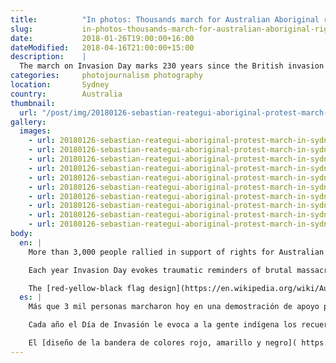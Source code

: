 ```yaml
---
title:          "In photos: Thousands march for Australian Aboriginal rights and recognition in Sydney"
slug:           in-photos-thousands-march-for-australian-aboriginal-rights-in-sydney
date:           2018-01-26T19:00:00+16:00
dateModified:   2018-04-16T21:00:00+15:00
description:    |
  The march on Invasion Day marks 230 years since the British invasion on the continent and each year evokes traumatic reminders of brutal massacres, the separation of families during the Stolen Generation era, and the ongoing discrimination and disadvantaged faced by Aboriginal Australians in the present day.
categories:     photojournalism photography
location:       Sydney
country:        Australia
thumbnail:
  url: "/post/img/20180126-sebastian-reategui-aboriginal-protest-march-in-sydney-3606.jpg"
gallery:
  images:
    - url: 20180126-sebastian-reategui-aboriginal-protest-march-in-sydney-3514.jpg
    - url: 20180126-sebastian-reategui-aboriginal-protest-march-in-sydney-3655.jpg
    - url: 20180126-sebastian-reategui-aboriginal-protest-march-in-sydney-0053.jpg
    - url: 20180126-sebastian-reategui-aboriginal-protest-march-in-sydney-0095.jpg
    - url: 20180126-sebastian-reategui-aboriginal-protest-march-in-sydney-3601.jpg
    - url: 20180126-sebastian-reategui-aboriginal-protest-march-in-sydney-3606.jpg
    - url: 20180126-sebastian-reategui-aboriginal-protest-march-in-sydney-3619.jpg
    - url: 20180126-sebastian-reategui-aboriginal-protest-march-in-sydney-3363.jpg
    - url: 20180126-sebastian-reategui-aboriginal-protest-march-in-sydney-3447.jpg
    - url: 20180126-sebastian-reategui-aboriginal-protest-march-in-sydney-3639.jpg
body:
  en: |
    More than 3,000 people rallied in support of rights for Australian Aboriginal people, bursting onto the streets from The Block in Sydney's Redfern. The Invasion Day march is held each year, with today marking 223 years since the British invasion on the continent. Young Aboriginal men performed traditional dances in the middle of one of Sydney's largest avenues, with the march then meeting the Yabun Festival in Victoria Park for music performances and talks by elders. Event organisers Fighting In Resistance Equally reported that the protestors' route was lined with "almost a kilometre of marchers".

    Each year Invasion Day evokes traumatic reminders of brutal massacres, separations of families during the Stolen Generation era, and the ongoing discrimination and disadvantage faced by Aboriginal Australians in the present day. This month in the lead up to 26 January, debate sparked over a potential future change to the date of Australia's national public holiday has created significant divisions in the community and from both sides of politics.

    The [red-yellow-black flag design](https://en.wikipedia.org/wiki/Australian_Aboriginal_Flag) is synonymous with Aboriginal Australian peoples, as its black (Aboriginal people), yellow (sun, giver of life) and red (earth) earth together signify cultural connection to the land and resistance.
  es: |
    Más que 3 mil personas marcharon hoy en una demostración de apoyo para la gente indígena australiana, saliendo del sitio histórico The Block en el barrio de Redfern, Sídney. Marchas del Día de Invasión tienen lugar cada año el 26 de enero a través del país y la de hoy marcó los 230 años desde hace la invasión colonial continente de Australia por Gran Britania en 1788. Jóvenes indígenas interpretaron danzas tradicionales en el medio de una de las avenidas más grandes de Sídney antes de que se llevara a cabo la marcha con la llegada al Festival Yabun en Parque Victoria, donde se realizaron rendimientos musicales y discursos por los ancianos indígenas (*elders*). Los organizadores del evento FIRE (Luchando Igualmente En Resistencia) comentaron que la ruta de la procesión, con su distancia de casi un kilómetro, se había llenado casi totalmente de manifestantes.

    Cada año el Día de Invasión le evoca a la gente indígena los recuerdos más traumáticos de masacres brutales, divisiones de familias durante la época de las [generaciones robadas]( https://es.wikipedia.org/wiki/Generaciones_robadas_(Australia)) tanto como la discriminación y las desventajas experimentadas por estos grupos en la actualidad. Este mes, mientras se acercaba el día 26 de enero, seguía mucho debate sobre el propuesto de cambiar la fecha del día nacional australiano a otra, generando divisiones visibles dentro de la comunidad y entre los dos lados de la política.

    El [diseño de la bandera de colores rojo, amarillo y negro]( https://es.wikipedia.org/wiki/Bandera_de_los_abor%C3%ADgenes_de_Australia) se construyó para simbolizar a la gente indígena (negro), el sol como dador de vida (amarillo) y la tierra (rojo). Junto con sus elementos la bandera significa la conexión cultural que tienen las varias culturas indígenas con su tierra tanto como su resistencia política unida.
---
```

